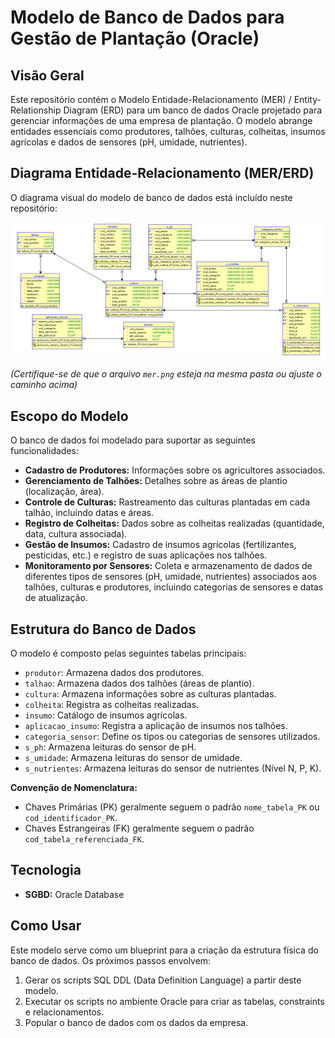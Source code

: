 # Modelo de Banco de Dados para Gestão de Plantação (Oracle)

## Visão Geral

Este repositório contém o Modelo Entidade-Relacionamento (MER) / Entity-Relationship Diagram (ERD) para um banco de dados Oracle projetado para gerenciar informações de uma empresa de plantação. O modelo abrange entidades essenciais como produtores, talhões, culturas, colheitas, insumos agrícolas e dados de sensores (pH, umidade, nutrientes).

## Diagrama Entidade-Relacionamento (MER/ERD)

O diagrama visual do modelo de banco de dados está incluído neste repositório:

![Diagrama MER](mer.png)

*(Certifique-se de que o arquivo `mer.png` esteja na mesma pasta ou ajuste o caminho acima)*

## Escopo do Modelo

O banco de dados foi modelado para suportar as seguintes funcionalidades:

* **Cadastro de Produtores:** Informações sobre os agricultores associados.
* **Gerenciamento de Talhões:** Detalhes sobre as áreas de plantio (localização, área).
* **Controle de Culturas:** Rastreamento das culturas plantadas em cada talhão, incluindo datas e áreas.
* **Registro de Colheitas:** Dados sobre as colheitas realizadas (quantidade, data, cultura associada).
* **Gestão de Insumos:** Cadastro de insumos agrícolas (fertilizantes, pesticidas, etc.) e registro de suas aplicações nos talhões.
* **Monitoramento por Sensores:** Coleta e armazenamento de dados de diferentes tipos de sensores (pH, umidade, nutrientes) associados aos talhões, culturas e produtores, incluindo categorias de sensores e datas de atualização.

## Estrutura do Banco de Dados

O modelo é composto pelas seguintes tabelas principais:

* `produtor`: Armazena dados dos produtores.
* `talhao`: Armazena dados dos talhões (áreas de plantio).
* `cultura`: Armazena informações sobre as culturas plantadas.
* `colheita`: Registra as colheitas realizadas.
* `insumo`: Catálogo de insumos agrícolas.
* `aplicacao_insumo`: Registra a aplicação de insumos nos talhões.
* `categoria_sensor`: Define os tipos ou categorias de sensores utilizados.
* `s_ph`: Armazena leituras do sensor de pH.
* `s_umidade`: Armazena leituras do sensor de umidade.
* `s_nutrientes`: Armazena leituras do sensor de nutrientes (Nível N, P, K).

**Convenção de Nomenclatura:**

* Chaves Primárias (PK) geralmente seguem o padrão `nome_tabela_PK` ou `cod_identificador_PK`.
* Chaves Estrangeiras (FK) geralmente seguem o padrão `cod_tabela_referenciada_FK`.

## Tecnologia

* **SGBD:** Oracle Database

## Como Usar

Este modelo serve como um blueprint para a criação da estrutura física do banco de dados. Os próximos passos envolvem:

1.  Gerar os scripts SQL DDL (Data Definition Language) a partir deste modelo.
2.  Executar os scripts no ambiente Oracle para criar as tabelas, constraints e relacionamentos.
3.  Popular o banco de dados com os dados da empresa.
